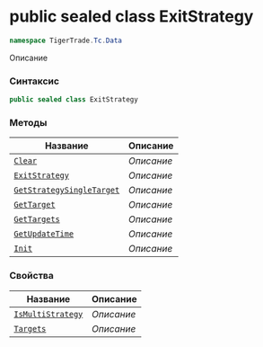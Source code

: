 
# public sealed class ExitStrategy
```csharp
namespace TigerTrade.Tc.Data
```



Описание

### Синтаксис
```csharp
public sealed class ExitStrategy
```


### Методы
| Название | Описание |
| --- | --- |
| [`Clear`](./ExitStrategy.cs/Методы/Clear.md) | *Описание* |
| [`ExitStrategy`](./ExitStrategy.cs/Методы/ExitStrategy.md) | *Описание* |
| [`GetStrategySingleTarget`](./ExitStrategy.cs/Методы/GetStrategySingleTarget.md) | *Описание* |
| [`GetTarget`](./ExitStrategy.cs/Методы/GetTarget.md) | *Описание* |
| [`GetTargets`](./ExitStrategy.cs/Методы/GetTargets.md) | *Описание* |
| [`GetUpdateTime`](./ExitStrategy.cs/Методы/GetUpdateTime.md) | *Описание* |
| [`Init`](./ExitStrategy.cs/Методы/Init.md) | *Описание* |

### Свойства
| Название | Описание |
| --- | --- |
| [`IsMultiStrategy`](./ExitStrategy.cs/Свойства/IsMultiStrategy.md) | *Описание* |
| [`Targets`](./ExitStrategy.cs/Свойства/Targets.md) | *Описание* |



